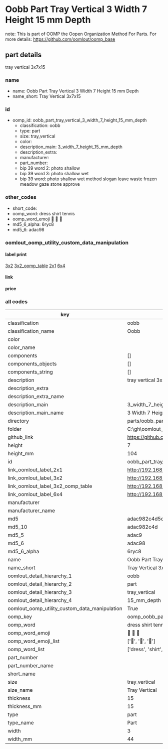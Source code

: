 # Oobb Part Tray Vertical 3 Width 7 Height 15 mm Depth  

note: This is part of OOMP the Oopen Organization Method For Parts. For more details: https://github.com/oomlout/oomp_base

##  part details
  



tray vertical 3x7x15



### name
* name: Oobb Part Tray Vertical 3 Width 7 Height 15 mm Depth
* name_short: Tray Vertical 3x7x15 
### id
* oomp_id: oobb_part_tray_vertical_3_width_7_height_15_mm_depth
  * classification: oobb
  * type: part
  * size: tray_vertical
  * color: 
  * description_main: 3_width_7_height_15_mm_depth
  * description_extra: 
  * manufacturer: 
  * part_number: 
  * bip 39 word 2: photo shallow
  * bip 39 word 3: photo shallow wet
  * bip 39 word: photo shallow wet method slogan leave waste frozen meadow gaze stone approve

### other_codes
* short_code: 
* oomp_word: dress shirt tennis
* oomp_word_emoji :dress: :shirt: :tennis:
* md5_6_alpha: 6ryc8
* md5_6: adac98






### oomlout_oomp_utility_custom_data_manipulation
#### label print
[3x2](http://192.168.1.245:1112/?label=oomp%206ryc8)
[3x2_oomp_table](http://192.168.1.108:1112/?label=oomp%206ryc8)
[2x1](http://192.168.1.242:1112/?label=oomp%206ryc8)
[6x4](http://192.168.1.55:1112/?label=oomp%206ryc8)    

#### link

                              

#### price







### all codes 
| key | value |  
| --- | --- |  
| classification | oobb |  
| classification_name | Oobb |  
| color |  |  
| color_name |  |  
| components | [] |  
| components_objects | [] |  
| components_string | [] |  
| description | tray vertical 3x7x15 |  
| description_extra |  |  
| description_extra_name |  |  
| description_main | 3_width_7_height_15_mm_depth |  
| description_main_name | 3 Width 7 Height 15 mm Depth |  
| directory | parts/oobb_part_tray_vertical_3_width_7_height_15_mm_depth |  
| folder | C:\gh\oomlout_oobb_version_4_generated_parts\parts\oobb_part_tray_vertical_3_width_7_height_15_mm_depth |  
| github_link | https://github.com/oomlout/oomlout_oomp_part_src/tree/main/parts/oobb_part_tray_vertical_3_width_7_height_15_mm_depth |  
| height | 7 |  
| height_mm | 104 |  
| id | oobb_part_tray_vertical_3_width_7_height_15_mm_depth |  
| link_oomlout_label_2x1 | http://192.168.1.242:1112/?label=oomp%206ryc8 |  
| link_oomlout_label_3x2 | http://192.168.1.245:1112/?label=oomp%206ryc8 |  
| link_oomlout_label_3x2_oomp_table | http://192.168.1.108:1112/?label=oomp%206ryc8 |  
| link_oomlout_label_6x4 | http://192.168.1.55:1112/?label=oomp%206ryc8 |  
| manufacturer |  |  
| manufacturer_name |  |  
| md5 | adac982c4d5dbef5fbe5f8c3f331451d |  
| md5_10 | adac982c4d |  
| md5_5 | adac9 |  
| md5_6 | adac98 |  
| md5_6_alpha | 6ryc8 |  
| name | Oobb Part Tray Vertical 3 Width 7 Height 15 mm Depth |  
| name_short | Tray Vertical 3x7x15  |  
| oomlout_detail_hierarchy_1 | oobb |  
| oomlout_detail_hierarchy_2 | part |  
| oomlout_detail_hierarchy_3 | tray_vertical |  
| oomlout_detail_hierarchy_4 | 15_mm_depth |  
| oomlout_oomp_utility_custom_data_manipulation | True |  
| oomp_key | oomp_oobb_part_tray_vertical_3_width_7_height_15_mm_depth |  
| oomp_word | dress shirt tennis |  
| oomp_word_emoji | :dress: :shirt: :tennis: |  
| oomp_word_emoji_list | [':dress:', ':shirt:', ':tennis:'] |  
| oomp_word_list | ['dress', 'shirt', 'tennis'] |  
| part_number |  |  
| part_number_name |  |  
| short_name |  |  
| size | tray_vertical |  
| size_name | Tray Vertical |  
| thickness | 15 |  
| thickness_mm | 15 |  
| type | part |  
| type_name | Part |  
| width | 3 |  
| width_mm | 44 |  
